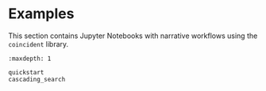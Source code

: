 # Examples

This section contains Jupyter Notebooks with narrative workflows using the
`coincident` library.

```{toctree}
:maxdepth: 1

quickstart
cascading_search
```

